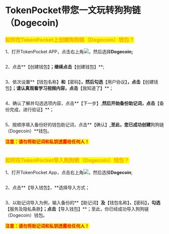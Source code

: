 # TokenPocket带您一文玩转狗狗链（Dogecoin)

### <mark style="color:orange;">如何在TokenPocket上创建狗狗链（Dogecoin）钱包？</mark>

1、打开TokenPocket APP，点击右上角![](<../../.gitbook/assets/image (3) (1) (2).png>)，然后选择**Dogecoin;**

<figure><img src="../../.gitbook/assets/image (1) (4).png" alt=""><figcaption></figcaption></figure>

2、点击**【创建钱包】**；继续点击**【创建钱包】**;

<figure><img src="../../.gitbook/assets/image (5) (1).png" alt=""><figcaption></figcaption></figure>

3、依次设置**【钱包名称】**和**【密码】**，然后勾选**【用户协议】**，点击**【创建钱包】**；请认真观看学习视频内容，点击**【我知道了】**；

<figure><img src="../../.gitbook/assets/image (8) (1).png" alt=""><figcaption></figcaption></figure>

4、确认了解并勾选选项内容，点击**【下一步】,**然后开始备份助记词，点击**【备份完成，进行验证】**；

<figure><img src="../../.gitbook/assets/image (10).png" alt=""><figcaption></figcaption></figure>

5、按顺序填入备份好的钱包助记词，点击**【确认】**,至此，您已成功创建**狗狗链（Dogecoin）**钱包。

<mark style="color:red;">**注意：请勿将助记词和私钥透露给任何人！**</mark>

<figure><img src="../../.gitbook/assets/image (4) (2).png" alt=""><figcaption></figcaption></figure>

### <mark style="color:orange;">**如何在TokenPocket导入狗狗链（Dogecoin）钱包？**</mark>

1、打开TokenPocket App，点击右上角![](<../../.gitbook/assets/image (9) (2).png>)，然后选择**Dogecoin**;

<figure><img src="../../.gitbook/assets/image (6) (2).png" alt=""><figcaption></figcaption></figure>

2、点击**【导入钱包】，**选择导入方式；

<figure><img src="../../.gitbook/assets/image (7).png" alt=""><figcaption></figcaption></figure>

3、以助记词导入为例，输入备份的**【助记词】**及**【钱包名称】**、**【密码】**，勾选**【服务及隐私条款】**；点击**【导入钱包】**；至此，你已经成功导入狗狗链（Dogecoin）钱包。

<mark style="color:red;">**注意：请勿将助记词和私钥透露给任何人！**</mark>

<figure><img src="../../.gitbook/assets/image (10) (2).png" alt=""><figcaption></figcaption></figure>
